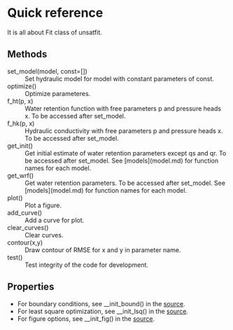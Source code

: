 # Quick reference

It is all about Fit class of unsatfit.

## Methods

<dl>
<dt>set_model(model, const=[])</dt>
<dd>Set hydraulic model for model with constant parameters of const.</dd>
<dt>optimize()</dt>
<dd>Optimize parameteres.</dd>
<dt>f_ht(p, x)</dt>
<dd>Water retention function with free parameters p and pressure heads x. To be accessed after set_model.</dd>
<dt>f_hk(p, x)</dt>
<dd>Hydraulic conductivity with free parameters p and pressure heads x. To be accessed after set_model.</dd>
<dt>get_init()</dt>
<dd>Get initial estimate of water retention parameters except qs and qr. To be accessed after set_model. See [models](model.md) for function names for each model.</dd>
<dt>get_wrf()</dt>
<dd>Get water retention parameters. To be accessed after set_model. See [models](model.md) for function names for each model.</dd>
<dt>plot()</dt>
<dd>Plot a figure.</dd>
<dt>add_curve()</dt>
<dd>Add a curve for plot.</dd>
<dt>clear_curves()</dt>
<dd>Clear curves.</dd>
<dt>contour(x,y)</dt>
<dd>Draw contour of RMSE for x and y in parameter name.</dd>
<dt>test()</dt>
<dd>Test integrity of the code for development.</dd>
</dl>

## Properties

- For boundary conditions, see __init_bound() in the [source](https://github.com/sekika/unsatfit/blob/main/unsatfit/unsatfit.py).
- For least square optimization, see __init_lsq() in the [source](https://github.com/sekika/unsatfit/blob/main/unsatfit/unsatfit.py).
- For figure options, see  __init_fig() in the [source](https://github.com/sekika/unsatfit/blob/main/unsatfit/unsatfit.py).
